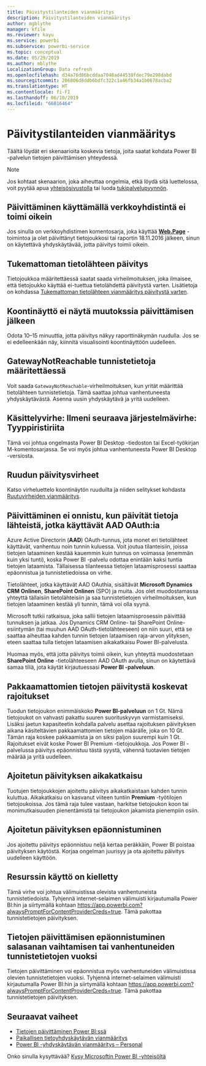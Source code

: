 ```yaml
---
title: Päivitystilanteiden vianmääritys
description: Päivitystilanteiden vianmääritys
author: mgblythe
manager: kfile
ms.reviewer: kayu
ms.service: powerbi
ms.subservice: powerbi-service
ms.topic: conceptual
ms.date: 05/29/2019
ms.author: mblythe
LocalizationGroup: Data refresh
ms.openlocfilehash: d34a76d86bcddaa7048ad44538fdec79e298dabd
ms.sourcegitcommit: 206806d8ddb6bdfc322c1a46fb34a1b0678acba2
ms.translationtype: HT
ms.contentlocale: fi-FI
ms.lasthandoff: 06/10/2019
ms.locfileid: "66816464"
---
```

# <a name="troubleshooting-refresh-scenarios"></a>Päivitystilanteiden vianmääritys

Täältä löydät eri skenaarioita koskevia tietoja, joita saatat kohdata Power BI -palvelun tietojen päivittämisen yhteydessä.

> [!NOTE]
> Jos kohtaat skenaarion, joka aiheuttaa ongelmia, etkä löydä sitä luettelossa, voit pyytää apua [yhteisösivustolla](http://community.powerbi.com/) tai luoda [tukipalvelupyynnön](https://powerbi.microsoft.com/support/).
>
>

## <a name="refresh-using-web-connector-doesnt-work-properly"></a>Päivittäminen käyttämällä verkkoyhdistintä ei toimi oikein

Jos sinulla on verkkoyhdistimen komentosarja, joka käyttää [**Web.Page**](https://msdn.microsoft.com/library/mt260924.aspx) -toimintoa ja olet päivittänyt tietojoukkosi tai raportin 18.11.2016 jälkeen, sinun on käytettävä yhdyskäytävää, jotta päivitys toimii oikein.

## <a name="unsupported-data-source-for-refresh"></a>Tukemattoman tietolähteen päivitys

Tietojoukkoa määritettäessä saatat saada virheilmoituksen, joka ilmaisee, että tietojoukko käyttää ei-tuettua tietolähdettä päivitystä varten. Lisätietoja on kohdassa [Tukemattoman tietolähteen vianmääritys päivitystä varten](service-admin-troubleshoot-unsupported-data-source-for-refresh.md).

## <a name="dashboard-doesnt-reflect-changes-after-refresh"></a>Koontinäyttö ei näytä muutokssia päivittämisen jälkeen

Odota 10–15 minuuttia, jotta päivitys näkyy raporttinäkymän ruudulla. Jos se ei edelleenkään näy, kiinnitä visualisointi koontinäyttöön uudelleen.

## <a name="gatewaynotreachable-when-setting-credentials"></a>GatewayNotReachable tunnistetietoja määritettäessä

Voit saada `GatewayNotReachable`-virheilmoituksen, kun yrität määrittää tietolähteen tunnistetietoja. Tämä saattaa johtua vanhentuneesta yhdyskäytävästä. Asenna uusin yhdyskäytävä ja yritä uudelleen.

## <a name="processing-error-the-following-system-error-occurred-type-mismatch"></a>Käsittelyvirhe: Ilmeni seuraava järjestelmävirhe: Tyyppiristiriita

Tämä voi johtua ongelmasta Power BI Desktop -tiedoston tai Excel-työkirjan M-komentosarjassa. Se voi myös johtua vanhentuneesta Power BI Desktop -versiosta.

## <a name="tile-refresh-errors"></a>Ruudun päivitysvirheet

Katso virheluettelo koontinäytön ruuduilta ja niiden selitykset kohdasta [Ruutuvirheiden vianmääritys](refresh-troubleshooting-tile-errors.md).

## <a name="refresh-fails-when-updating-data-from-sources-that-use-aad-oauth"></a>Päivittäminen ei onnistu, kun päivität tietoja lähteistä, jotka käyttävät AAD OAuth:ia

Azure Active Directorin (**AAD**) OAuth-tunnus, jota monet eri tietolähteet käyttävät, vanhentuu noin tunnin kuluessa. Voit joutua tilanteisiin, joissa tietojen lataaminen kestää kauemmin kuin tunnus on voimassa (enemmän kuin yksi tunti), koska Power BI -palvelu odottaa enintään kaksi tuntia tietojen lataamista. Tällaisessa tilanteessa tietojen lataamisprosessi saattaa epäonnistua ja tunnistetiedoissa on virhe.

Tietolähteet, jotka käyttävät AAD OAuthia, sisältävät **Microsoft Dynamics CRM Onlinen**, **SharePoint Onlinen** (SPO) ja muita. Jos olet muodostamassa yhteyttä tällaisiin tietolähteisiin ja saa tunnistetietojen virheilmoituksen, kun tietojen lataaminen kestää yli tunnin, tämä voi olla syynä.

Microsoft tutkii ratkaisua, joka sallii tietojen lataamisprosessin päivittää tunnuksen ja jatkaa. Jos Dynamics CRM Online- tai SharePoint Online-esiintymän (tai muuhun AAD OAuth-tietolähteeseen) on niin suuri, että se saattaa aiheuttaa kahden tunnin tietojen lataamisen raja-arvon ylityksen, eteen saattaa tulla tietojen lataamisen aikakatkaisu Power BI-palvelusta.

Huomaa myös, että jotta päivitys toimii oikein, kun yhteyttä muodostetaan **SharePoint Online** -tietolähteeseen AAD OAuth avulla, sinun on käytettävä samaa tiliä, jota käytät kirjautuessasi **Power BI -palveluun**.

## <a name="uncompressed-data-limits-for-refresh"></a>Pakkaamattomien tietojen päivitystä koskevat rajoitukset

Tuodun tietojoukon enimmäiskoko **Power BI-palveluun** on 1 Gt. Nämä tietojoukot on vahvasti pakattu suuren suorituskyvyn varmistamiseksi. Lisäksi jaetun kapasiteetin kohdalla palvelu asettaa rajoituksen päivityksen aikana käsiteltävien pakkaamattomien tietojen määrälle, joka on 10 Gt. Tämän raja koskee pakkaamista ja on siksi paljon suurempi kuin 1 Gt. Rajoitukset eivät koske Power BI Premium -tietojoukkoja. Jos Power BI -palvelussa päivitys epäonnistuu tästä syystä, vähennä tuotavien tietojen määrää ja yritä uudelleen.

## <a name="scheduled-refresh-timeout"></a>Ajoitetun päivityksen aikakatkaisu

Tuotujen tietojoukkojen ajoitettu päivitys aikakatkaistaan kahden tunnin kuluttua. Aikakatkaisu on kasvanut viiteen tuntiin **Premium** -työtilojen tietojoukoissa. Jos tämä raja tulee vastaan, harkitse tietojoukon koon tai monimutkaisuuden pienentämistä tai tietojoukon jakamista pienempiin osiin.

## <a name="scheduled-refresh-failures"></a>Ajoitetun päivityksen epäonnistuminen

Jos ajoitettu päivitys epäonnistuu neljä kertaa peräkkäin, Power BI poistaa päivityksen käytöstä. Korjaa ongelman juurisyy ja ota ajoitettu päivitys uudelleen käyttöön.

## <a name="access-to-the-resource-is-forbidden"></a>Resurssin käyttö on kielletty  

Tämä virhe voi johtua välimuistissa olevista vanhentuneista tunnistetiedoista. Tyhjennä internet-selaimen välimuisti kirjautumalla Power BI:hin ja siirtymällä kohtaan https://app.powerbi.com?alwaysPromptForContentProviderCreds=true. Tämä pakottaa tunnistetietojen päivityksen.

## <a name="data-refresh-failure-because-of-password-change-or-expired-credentials"></a>Tietojen päivittämisen epäonnistuminen salasanan vaihtamisen tai vanhentuneiden tunnistetietojen vuoksi

Tietojen päivittäminen voi epäonnistua myös vanhentuneiden välimuistissa olevien tunnistetietojen vuoksi. Tyhjennä internet-selaimen välimuisti kirjautumalla Power BI:hin ja siirtymällä kohtaan https://app.powerbi.com?alwaysPromptForContentProviderCreds=true. Tämä pakottaa tunnistetietojen päivityksen.

## <a name="next-steps"></a>Seuraavat vaiheet

- [Tietojen päivittäminen Power BI:ssä](refresh-data.md)  
- [Paikallisen tietoyhdyskäytävän vianmääritys](service-gateway-onprem-tshoot.md)  
- [Power BI -yhdyskäytävän vianmääritys – Personal](service-admin-troubleshooting-power-bi-personal-gateway.md)  

Onko sinulla kysyttävää? [Kysy Microsoftin Power BI -yhteisöltä](http://community.powerbi.com/)

